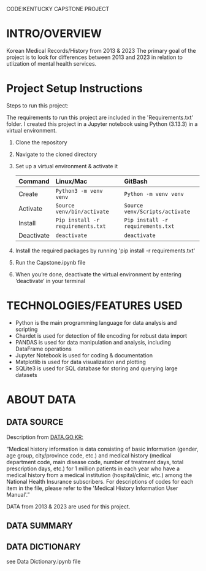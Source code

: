 CODE:KENTUCKY CAPSTONE PROJECT

# INTRO/OVERVIEW
Korean Medical Records/History from 2013 & 2023
The primary goal of the project is to look for differences between 2013 and 2023 in relation to utlization of mental health services.

# Project Setup Instructions

Steps to run this project:

The requirements to run this project are included in the 'Requirements.txt' folder. I created this project in a Jupyter notebook using Python (3.13.3) in a virtual environment.

1. Clone the repository
2. Navigate to the cloned directory
3. Set up a virtual environment & activate it

   | Command    | Linux/Mac                       | GitBash                         |
   | :--------- | :------------------------------ | :------------------------------ |
   | Create     | `Python3 -m venv venv`            | `Python -m venv venv`             |
   | Activate   |`Source venv/bin/activate`        |`Source venv/Scripts/activate`    |
   | Install    | `Pip install -r requirements.txt` | `Pip install -r requirements.txt` |
   | Deactivate | `deactivate`                      | `deactivate`                      |
5. Install the required packages by running 'pip install -r requirements.txt'
6. Run the Capstone.ipynb file
7. When you’re done, deactivate the virtual environment by entering ‘deactivate’ in your terminal


# TECHNOLOGIES/FEATURES USED
- Python is the main programming language for data analysis and scripting
- Chardet is used for detection of file encoding for robust data import
- PANDAS is used for data manipulation and analysis, including DataFrame operations
- Jupyter Notebook is used for coding & documentation
- Matplotlib is used for data visualization and plotting
- SQLite3 is used for SQL database for storing and querying large datasets


# ABOUT DATA

## DATA SOURCE

Description from [DATA.GO.KR:](https://www.data.go.kr/en/data/15007115/fileData.do)

“Medical history information is data consisting of basic information (gender, age group, city/province code, etc.) and medical history (medical department code, main disease code, number of treatment days, total prescription days, etc.) for 1 million patients in each year who have a medical history from a medical institution (hospital/clinic, etc.) among the National Health Insurance subscribers. For descriptions of codes for each item in the file, please refer to the 'Medical History Information User Manual'.”

DATA from 2013 & 2023 are used for this project.

## DATA SUMMARY

## DATA DICTIONARY
see Data Dictionary.ipynb file
